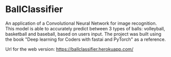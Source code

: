 # BallClassifier
An application of a Convolutional Neural Network for image recognition. This model is able to accurately predict between 3 types of balls: volleyball, basketball and baseball, based on users input. The project was built using the book "Deep learning for Coders with fastai and PyTorch" as a reference.

Url for the web version: https://ballclassifier.herokuapp.com/
